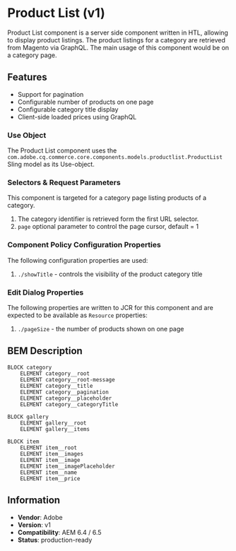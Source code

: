 <!--
Copyright 2019 Adobe Systems Incorporated

Licensed under the Apache License, Version 2.0 (the "License");
you may not use this file except in compliance with the License.
You may obtain a copy of the License at

    http://www.apache.org/licenses/LICENSE-2.0

Unless required by applicable law or agreed to in writing, software
distributed under the License is distributed on an "AS IS" BASIS,
WITHOUT WARRANTIES OR CONDITIONS OF ANY KIND, either express or implied.
See the License for the specific language governing permissions and
limitations under the License.
-->
Product List (v1)
====
Product List component is a server side component written in HTL, allowing to display product listings. The product listings
for a category are retrieved from Magento via GraphQL. The main usage of this component would be on a category page. 

## Features

* Support for pagination
* Configurable number of products on one page
* Configurable category title display
* Client-side loaded prices using GraphQL

### Use Object
The Product List component uses the `com.adobe.cq.commerce.core.components.models.productlist.ProductList` Sling model as its Use-object.

### Selectors & Request Parameters
This component is targeted for a category page listing products of a category.
1. The category identifier is retrieved form the first URL selector. 
2. `page` optional parameter to control the page cursor, default = 1

### Component Policy Configuration Properties
The following configuration properties are used:

1. `./showTitle` - controls the visibility of the product category title

### Edit Dialog Properties

The following properties are written to JCR for this component and are expected to be available as `Resource` properties:

1. `./pageSize` - the number of products shown on one page

## BEM Description
```
BLOCK category
    ELEMENT category__root
    ELEMENT category__root-message
    ELEMENT category__title
    ELEMENT category__pagination
    ELEMENT category__placeholder
    ELEMENT category__categoryTitle
    
BLOCK gallery
    ELEMENT gallery__root
    ELEMENT gallery__items

BLOCK item    
    ELEMENT item__root
    ELEMENT item__images
    ELEMENT item__image
    ELEMENT item__imagePlaceholder
    ELEMENT item__name
    ELEMENT item__price
```

## Information
* **Vendor**: Adobe
* **Version**: v1
* **Compatibility**: AEM 6.4 / 6.5
* **Status**: production-ready